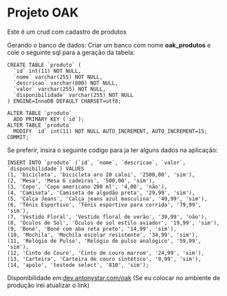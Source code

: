 
# Projeto OAK

Este é um crud com cadastro de produtos

Gerando o banco de dados:
Criar um banco com nome **oak_produtos** e cole o seguinte sql para a geração da tabela:

```
CREATE TABLE `produto` (
  `id` int(11) NOT NULL,
  `nome` varchar(255) NOT NULL,
  `descricao` varchar(800) NOT NULL,
  `valor` varchar(255) NOT NULL,
  `disponibilidade` varchar(255) NOT NULL
) ENGINE=InnoDB DEFAULT CHARSET=utf8;

ALTER TABLE `produto`
  ADD PRIMARY KEY (`id`);
ALTER TABLE `produto`
  MODIFY `id` int(11) NOT NULL AUTO_INCREMENT, AUTO_INCREMENT=15;
COMMIT;
```
Se preferir, insira o seguinte codigo para ja ter alguns dados na aplicação:

```
INSERT INTO `produto` (`id`, `nome`, `descricao`, `valor`, `disponibilidade`) VALUES
(1, 'bicicleta', 'bicicleta aro 20 caloi', '2500,00', 'sim'),
(2, 'Mesa', 'Mesa 6 cadeiras', '500,00', 'sim'),
(3, 'Copo', 'Copo americano 200 ml', '4,00', 'não'),
(4, 'Camiseta', 'Camiseta de algodão preta', '29,99', 'sim'),
(5, 'Calça Jeans', 'Calça jeans azul masculina', '49,99', 'sim'),
(6, 'Tênis Esportivo', 'Tênis esportivo para corrida', '79,99', 'sim'),
(7, 'Vestido Floral', 'Vestido floral de verão', '39,99', 'não'),
(8, 'Óculos de Sol', 'Óculos de sol estilo aviador', '19,99', 'sim'),
(9, 'Boné', 'Boné com aba reta preto', '14,99', 'sim'),
(10, 'Mochila', 'Mochila escolar resistente', '34,99', 'sim'),
(11, 'Relógio de Pulso', 'Relógio de pulso analógico', '59,99', 'sim'),
(12, 'Cinto de Couro', 'Cinto de couro marrom', '24,99', 'sim'),
(13, 'Carteira', 'Carteira de couro sintético', '9,99', 'sim'),
(14, 'apolo', 'testede select', '810', 'sim');
```

Disponibilidade em:[dev.antonystar.com/oak](http://dev.antonystar.com/oak/)  (Se eu colocar no ambiente de produção irei atualizar o link)
